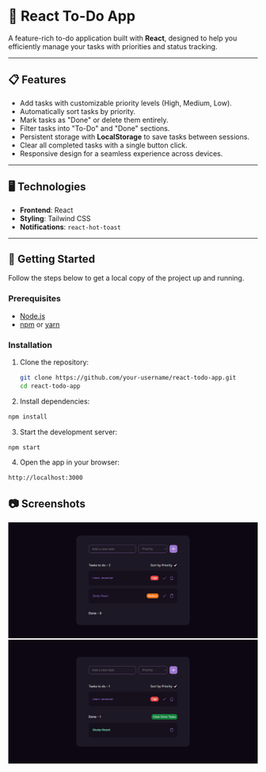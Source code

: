 # 📝 React To-Do App

A feature-rich to-do application built with **React**, designed to help you efficiently manage your tasks with priorities and status tracking.

---

## 📋 Features

- Add tasks with customizable priority levels (High, Medium, Low).
- Automatically sort tasks by priority.
- Mark tasks as "Done" or delete them entirely.
- Filter tasks into "To-Do" and "Done" sections.
- Persistent storage with **LocalStorage** to save tasks between sessions.
- Clear all completed tasks with a single button click.
- Responsive design for a seamless experience across devices.

---

## 🖥️ Technologies

- **Frontend**: React
- **Styling**: Tailwind CSS
- **Notifications**: `react-hot-toast`

---

## 🚀 Getting Started

Follow the steps below to get a local copy of the project up and running.

### Prerequisites

- [Node.js](https://nodejs.org/)
- [npm](https://www.npmjs.com/) or [yarn](https://yarnpkg.com/)

### Installation

1. Clone the repository:

   ```bash
   git clone https://github.com/your-username/react-todo-app.git
   cd react-todo-app
   ```

2. Install dependencies:

```bash
npm install
```

3. Start the development server:

```bash
npm start
```

4. Open the app in your browser:

```bash
http://localhost:3000
```

## 📷 Screenshots

![Screenshot](/public/screenshot1.png)
![Screenshot](/public/screenshot2.png)
